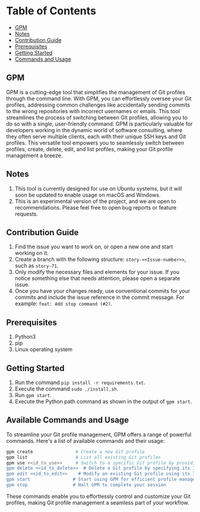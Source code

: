 # Table of Contents

- [GPM](#gpm)
- [Notes](#notes)
- [Contribution Guide](#contribution-guide)
- [Prerequisites](#prerequisites)
- [Getting Started](#getting-started)
- [Commands and Usage](#available-commands-and-usage)

## GPM

GPM is a cutting-edge tool that simplifies the management of Git profiles through the command line. With GPM, you can effortlessly oversee your Git profiles, addressing common challenges like accidentally sending commits to the wrong repositories with incorrect usernames or emails. This tool streamlines the process of switching between Git profiles, allowing you to do so with a single, user-friendly command. GPM is particularly valuable for developers working in the dynamic world of software consulting, where they often serve multiple clients, each with their unique SSH keys and Git profiles. This versatile tool empowers you to seamlessly switch between profiles, create, delete, edit, and list profiles, making your Git profile management a breeze.

## Notes

1. This tool is currently designed for use on Ubuntu systems, but it will soon be updated to enable usage on macOS and Windows.
2. This is an experimental version of the project, and we are open to recommendations. Please feel free to open bug reports or feature requests.

## Contribution Guide

1. Find the issue you want to work on, or open a new one and start working on it.
2. Create a branch with the following structure: `story-<<Issue-number>>`, such as `story-71`.
3. Only modify the necessary files and elements for your issue. If you notice something else that needs attention, please open a separate issue.
4. Once you have your changes ready, use conventional commits for your commits and include the issue reference in the commit message. For example: `feat: Add stop command (#2)`.

## Prerequisites

1. Python3
2. pip
3. Linux operating system

## Getting Started

1. Run the command `pip install -r requirements.txt`.
2. Execute the command `sudo ./install.sh`.
3. Run `gpm start`.
4. Execute the Python path command as shown in the output of `gpm start`.


## Available Commands and Usage

To streamline your Git profile management, GPM offers a range of powerful commands. Here's a list of available commands and their usage:

```bash
gpm create                # Create a new Git profile
gpm list                  # List all existing Git profiles
gpm use <<id_to_use>>     # Switch to a specific Git profile by providing its ID
gpm delete <<id_to_delete>>  # Delete a Git profile by specifying its ID
gpm edit <<id_to_edit>>    # Modify an existing Git profile using its ID
gpm start                # Start using GPM for efficient profile management
gpm stop                 # Halt GPM to complete your session
```

These commands enable you to effortlessly control and customize your Git profiles, making Git profile management a seamless part of your workflow.